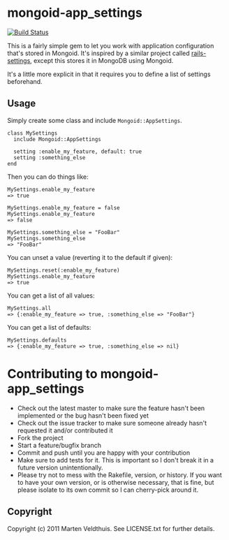 # mongoid-app\_settings

[![Build Status](https://secure.travis-ci.org/marten/mongoid-app_settings.png)](http://travis-ci.org/marten/mongoid-app\_settings)

This is a fairly simple gem to let you work with application configuration
that's stored in Mongoid. It's inspired by a similar project called
[rails-settings](https://github.com/ledermann/rails-settings), except this
stores it in MongoDB using Mongoid.

It's a little more explicit in that it requires you to define a list of 
settings beforehand.

## Usage

Simply create some class and include `Mongoid::AppSettings`.

    class MySettings
      include Mongoid::AppSettings
      
      setting :enable_my_feature, default: true
      setting :something_else
    end

Then you can do things like:

    MySettings.enable_my_feature 
    => true
    
    MySettings.enable_my_feature = false
    MySettings.enable_my_feature
    => false

    MySettings.something_else = "FooBar"
    MySettings.something_else
    => "FooBar"

You can unset a value (reverting it to the default if given):

    MySettings.reset(:enable_my_feature)
    MySettings.enable_my_feature
    => true

You can get a list of all values:

    MySettings.all
    => {:enable_my_feature => true, :something_else => "FooBar"}

You can get a list of defaults:

    MySettings.defaults
    => {:enable_my_feature => true, :something_else => nil}

# Contributing to mongoid-app\_settings
 
* Check out the latest master to make sure the feature hasn't been implemented or the bug hasn't been fixed yet
* Check out the issue tracker to make sure someone already hasn't requested it and/or contributed it
* Fork the project
* Start a feature/bugfix branch
* Commit and push until you are happy with your contribution
* Make sure to add tests for it. This is important so I don't break it in a future version unintentionally.
* Please try not to mess with the Rakefile, version, or history. If you want to have your own version, or is otherwise necessary, that is fine, but please isolate to its own commit so I can cherry-pick around it.

## Copyright

Copyright (c) 2011 Marten Veldthuis. See LICENSE.txt for further details.


